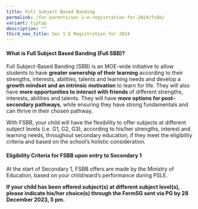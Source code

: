 ```yaml
---
title: Full Subject Based Banding
permalink: /for-parents/sec-1-e-registration-for-2024/fsbb/
variant: tiptap
description: ""
third_nav_title: Sec 1 E Registration for 2024
---
```

<h4>What is Full Subject Based Banding (Full SBB)?</h4><p>Full Subject-Based Banding (SBB) is an MOE-wide initiative to allow students to have <strong>greater ownership of their learning</strong> according to their strengths, interests, abilities, talents and learning needs and develop a <strong>growth mindset and an intrinsic motivation</strong> to learn for life. They will also have <strong>more opportunities to interact with friends </strong>of different strengths, interests, abilities and talents. They will have <strong>more options for post-secondary pathways</strong>, while ensuring they have strong fundamentals and can thrive in their chosen pathway.</p><p>With FSBB, your child will have the flexibility to offer subjects at different subject levels (i.e. G1, G2, G3), according to his/her strengths, interest and learning needs, throughout secondary education, if they meet the eligibility criteria and based on the school’s holistic consideration.</p><h4>Eligibility Criteria for FSBB upon entry to Secondary 1</h4><p>At the start of Secondary 1, FSBB offers are made by the Ministry of Education, based on your child/ward’s performance during PSLE.</p><p><strong>If your child has been offered subject(s) at different subject level(s), please indicate his/her choice(s) through the FormSG sent via PG by 28 December 2023, 5 pm.</strong></p>